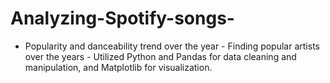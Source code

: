 # Analyzing-Spotify-songs-
- Popularity and danceability trend over the year - Finding popular artists over the years - Utilized Python and Pandas for data cleaning and manipulation, and Matplotlib for visualization.
